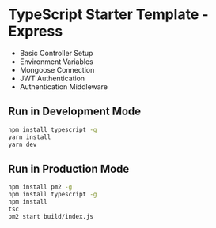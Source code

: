 # TypeScript Starter Template - Express

- Basic Controller Setup
- Environment Variables
- Mongoose Connection
- JWT Authentication
- Authentication Middleware

## Run in Development Mode

```bash
npm install typescript -g
yarn install
yarn dev
```

## Run in Production Mode

```bash
npm install pm2 -g
npm install typescript -g
npm install
tsc
pm2 start build/index.js
```
